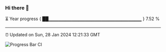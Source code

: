 ### Hi there 👋

⏳ Year progress { ██▁▁▁▁▁▁▁▁▁▁▁▁▁▁▁▁▁▁▁▁▁▁▁▁▁▁▁▁ } 7.52 %

---

⏰ Updated on Sun, 28 Jan 2024 12:21:33 GMT

![Progress Bar CI](https://github.com/liununu/liununu/workflows/Progress%20Bar%20CI/badge.svg)
